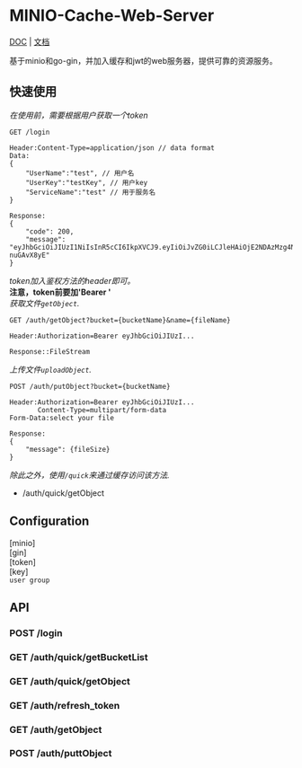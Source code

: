 # MINIO-Cache-Web-Server

[DOC](README.md) | [文档](README_zh.md)

基于minio和go-gin，并加入缓存和jwt的web服务器，提供可靠的资源服务。

## 快速使用

*在使用前，需要根据用户获取一个token*
```
GET /login 

Header:Content-Type=application/json // data format
Data:
{
    "UserName":"test", // 用户名
    "UserKey":"testKey", // 用户key
    "ServiceName":"test" // 用于服务名
}

Response:
{
    "code": 200,
    "message": "eyJhbGciOiJIUzI1NiIsInR5cCI6IkpXVCJ9.eyIiOiJvZG0iLCJleHAiOjE2NDAzMzg4NTgsIm9yaWdfaWF0IjoxNjQwMzM1MjU4fQ.AFvLERGMAkI5ht5PX9EwznrEBDZtB2WDi-nuGAvX8yE"
}
```
*token加入鉴权方法的header即可。*  
**注意，token前要加'Bearer '**  
*获取文件`getObject`.*
```
GET /auth/getObject?bucket={bucketName}&name={fileName}

Header:Authorization=Bearer eyJhbGciOiJIUzI...

Response::FileStream
```
*上传文件`uploadObject`.*
```
POST /auth/putObject?bucket={bucketName}

Header:Authorization=Bearer eyJhbGciOiJIUzI...
       Content-Type=multipart/form-data
Form-Data:select your file

Response:
{
    "message": {fileSize}
}
```
*除此之外，使用`/quick`来通过缓存访问该方法.*
* /auth/quick/getObject
## Configuration
[minio]  
[gin]  
[token]  
[key]  
`user group`
## API

### POST   /login
### GET    /auth/quick/getBucketList
### GET    /auth/quick/getObject
### GET    /auth/refresh_token
### GET    /auth/getObject
### POST   /auth/puttObject